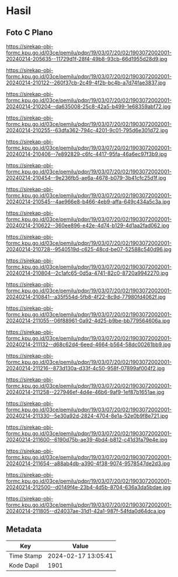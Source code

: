 # Hasil

## Foto C Plano

https://sirekap-obj-formc.kpu.go.id/03ce/pemilu/pdpr/19/03/07/20/02/1903072002001-20240214-205635--11729d1f-28f4-49b8-93cb-66d1955d28d9.jpg

https://sirekap-obj-formc.kpu.go.id/03ce/pemilu/pdpr/19/03/07/20/02/1903072002001-20240214-210122--260f37cb-2c49-4f2b-bc4b-a7d74fae3837.jpg

https://sirekap-obj-formc.kpu.go.id/03ce/pemilu/pdpr/19/03/07/20/02/1903072002001-20240214-210204--da635008-25c8-42a5-b499-1e68359abf72.jpg

https://sirekap-obj-formc.kpu.go.id/03ce/pemilu/pdpr/19/03/07/20/02/1903072002001-20240214-210255--63dfa362-794c-4201-9c01-795d6e301d72.jpg

https://sirekap-obj-formc.kpu.go.id/03ce/pemilu/pdpr/19/03/07/20/02/1903072002001-20240214-210406--7e892829-c6fc-4417-95fa-46a6ec97f3b9.jpg

https://sirekap-obj-formc.kpu.go.id/03ce/pemilu/pdpr/19/03/07/20/02/1903072002001-20240214-210454--9e236fb5-ae6a-4678-b079-3b41cfc25d1f.jpg

https://sirekap-obj-formc.kpu.go.id/03ce/pemilu/pdpr/19/03/07/20/02/1903072002001-20240214-210545--4ae966e8-b466-4eb9-affa-649c434a5c3a.jpg

https://sirekap-obj-formc.kpu.go.id/03ce/pemilu/pdpr/19/03/07/20/02/1903072002001-20240214-210622--360ee896-e42e-4d74-b129-4d1aa2fad062.jpg

https://sirekap-obj-formc.kpu.go.id/03ce/pemilu/pdpr/19/03/07/20/02/1903072002001-20240214-210728--9540519d-c625-48cd-be07-52588c540d96.jpg

https://sirekap-obj-formc.kpu.go.id/03ce/pemilu/pdpr/19/03/07/20/02/1903072002001-20240214-210804--2c1afc65-0d5a-4741-82c0-8720a9942270.jpg

https://sirekap-obj-formc.kpu.go.id/03ce/pemilu/pdpr/19/03/07/20/02/1903072002001-20240214-210841--a35f554d-5fb8-4f22-8c9d-77980fd4062f.jpg

https://sirekap-obj-formc.kpu.go.id/03ce/pemilu/pdpr/19/03/07/20/02/1903072002001-20240214-211055--06f88961-0a92-4d25-b9be-bb779564606a.jpg

https://sirekap-obj-formc.kpu.go.id/03ce/pemilu/pdpr/19/03/07/20/02/1903072002001-20240214-211132--d68c62d4-6eed-4664-b564-58dc00261bb9.jpg

https://sirekap-obj-formc.kpu.go.id/03ce/pemilu/pdpr/19/03/07/20/02/1903072002001-20240214-211216--873d130a-d33f-4c50-958f-07899af004f2.jpg

https://sirekap-obj-formc.kpu.go.id/03ce/pemilu/pdpr/19/03/07/20/02/1903072002001-20240214-211258--227946ef-4d4e-46b6-9af9-1ef87b1651ae.jpg

https://sirekap-obj-formc.kpu.go.id/03ce/pemilu/pdpr/19/03/07/20/02/1903072002001-20240214-211330--5e30a92d-2824-4704-8e1a-52e0b9f8e721.jpg

https://sirekap-obj-formc.kpu.go.id/03ce/pemilu/pdpr/19/03/07/20/02/1903072002001-20240214-211600--6190d75b-ae39-4bd4-b812-c41d3fa79e4e.jpg

https://sirekap-obj-formc.kpu.go.id/03ce/pemilu/pdpr/19/03/07/20/02/1903072002001-20240214-211654--a88ab4db-a390-4f38-9074-9578547de2d3.jpg

https://sirekap-obj-formc.kpu.go.id/03ce/pemilu/pdpr/19/03/07/20/02/1903072002001-20240214-212500--d0149f4e-23b4-4d5b-8704-636a3da5bdae.jpg

https://sirekap-obj-formc.kpu.go.id/03ce/pemilu/pdpr/19/03/07/20/02/1903072002001-20240214-211805--d24037ae-31d1-42a1-987f-54fda0d64dca.jpg


## Metadata

| Key        | Value               |
| ---------- | ------------------- |
| Time Stamp | 2024-02-17 13:05:41 |
| Kode Dapil | 1901                |



